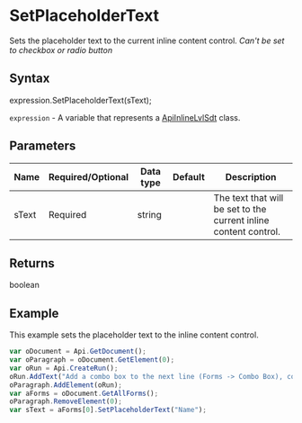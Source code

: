 # SetPlaceholderText

Sets the placeholder text to the current inline content control.*Can't be set to checkbox or radio button*

## Syntax

expression.SetPlaceholderText(sText);

`expression` - A variable that represents a [ApiInlineLvlSdt](../ApiInlineLvlSdt.md) class.

## Parameters

| **Name** | **Required/Optional** | **Data type** | **Default** | **Description** |
| ------------- | ------------- | ------------- | ------------- | ------------- |
| sText | Required | string |  | The text that will be set to the current inline content control. |

## Returns

boolean

## Example

This example sets the placeholder text to the inline content control.

```javascript
var oDocument = Api.GetDocument();
var oParagraph = oDocument.GetElement(0);
var oRun = Api.CreateRun();
oRun.AddText("Add a combo box to the next line (Forms -> Combo Box), copy the macro above (without the first and last two lines) and run it (Plugins -> Macros).");
oParagraph.AddElement(oRun);
var aForms = oDocument.GetAllForms();
oParagraph.RemoveElement(0);
var sText = aForms[0].SetPlaceholderText("Name");
```
